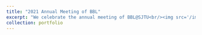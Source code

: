 ```yaml
---
title: "2021 Annual Meeting of BBL"
excerpt: "We celebrate the annual meeting of BBL@SJTU<br/><img src='/images/portfolio/BBL2021.png'>"
collection: portfolio
---
```


